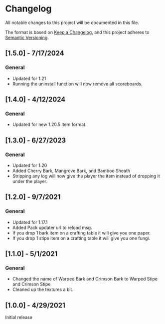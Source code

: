 # Changelog

All notable changes to this project will be documented in this file.

The format is based on [Keep a Changelog](https://keepachangelog.com/en/1.0.0/), and this project adheres to [Semantic Versioning](https://semver.org/spec/v2.0.0.html).

## [1.5.0] - 7/17/2024

### General

- Updated for 1.21
- Running the uninstall function will now remove all scoreboards.

## [1.4.0] - 4/12/2024

### General

- Updated for new 1.20.5 item format.

## [1.3.0] - 6/27/2023

### General

- Updated for 1.20
- Added Cherry Bark, Mangrove Bark, and Bamboo Sheath
- Stripping any log will now give the player the item instead of dropping it under the player.

## [1.2.0] - 9/7/2021

### General

- Updated for 1.17.1
- Added Pack updater url to reload msg.
- If you drop 1 bark item on a crafting table it will give you one paper.
- If you drop 1 stipe item on a crafting table it will give you one fungi.

## [1.1.0] - 5/1/2021

### General

- Changed the name of Warped Bark and Crimson Bark to Warped Stipe and Crimson Stipe
- Cleaned up the textures a bit.

## [1.0.0] - 4/29/2021

Initial release
